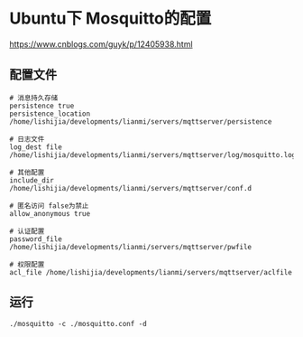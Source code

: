 # Ubuntu下 Mosquitto的配置
https://www.cnblogs.com/guyk/p/12405938.html

## 配置文件
```
# 消息持久存储
persistence true
persistence_location /home/lishijia/developments/lianmi/servers/mqttserver/persistence

# 日志文件
log_dest file /home/lishijia/developments/lianmi/servers/mqttserver/log/mosquitto.log

# 其他配置
include_dir /home/lishijia/developments/lianmi/servers/mqttserver/conf.d

# 匿名访问 false为禁止
allow_anonymous true

# 认证配置
password_file /home/lishijia/developments/lianmi/servers/mqttserver/pwfile

# 权限配置
acl_file /home/lishijia/developments/lianmi/servers/mqttserver/aclfile
```

## 运行
```
./mosquitto -c ./mosquitto.conf -d
```